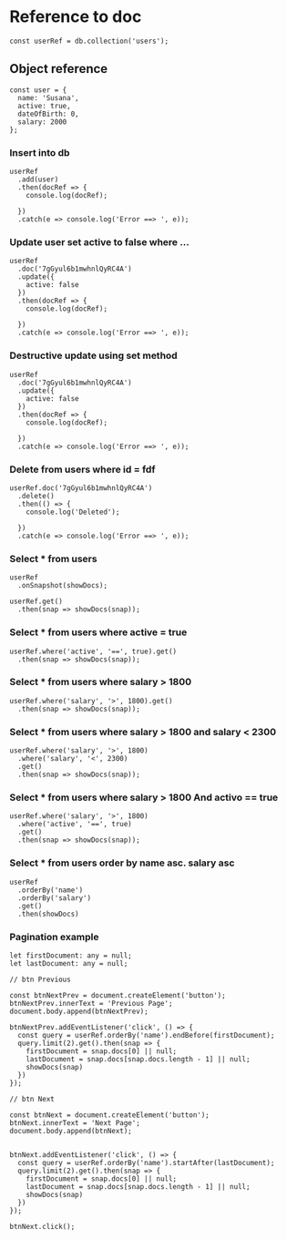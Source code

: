 # Reference to doc

`const userRef = db.collection('users');`


## Object reference

```
const user = {
  name: 'Susana',
  active: true,
  dateOfBirth: 0,
  salary: 2000
};
```

### Insert into db

``` 
userRef
  .add(user)
  .then(docRef => {
    console.log(docRef);

  })
  .catch(e => console.log('Error ==> ', e)); 
```

### Update user set active to false  where ...
```
userRef
  .doc('7gGyul6b1mwhnlQyRC4A')
  .update({
    active: false
  })
  .then(docRef => {
    console.log(docRef);

  })
  .catch(e => console.log('Error ==> ', e));
```

### Destructive update using set method

```
userRef
  .doc('7gGyul6b1mwhnlQyRC4A')
  .update({
    active: false
  })
  .then(docRef => {
    console.log(docRef);

  })
  .catch(e => console.log('Error ==> ', e));
```

### Delete from users where id = fdf
```
userRef.doc('7gGyul6b1mwhnlQyRC4A')
  .delete()
  .then(() => {
    console.log('Deleted');

  })
  .catch(e => console.log('Error ==> ', e));
```

### Select * from users
```
userRef
  .onSnapshot(showDocs);

userRef.get()
  .then(snap => showDocs(snap));
```

### Select * from users where active = true
```
userRef.where('active', '==', true).get()
  .then(snap => showDocs(snap));
```

### Select * from users where salary > 1800
```
userRef.where('salary', '>', 1800).get()
  .then(snap => showDocs(snap));
```

### Select * from  users where salary > 1800 and salary < 2300
```
userRef.where('salary', '>', 1800) 
  .where('salary', '<', 2300)
  .get()
  .then(snap => showDocs(snap));
```

### Select * from users where salary > 1800 And activo == true
```
userRef.where('salary', '>', 1800)
  .where('active', '==', true)
  .get()
  .then(snap => showDocs(snap));
```

### Select * from users order by name asc. salary asc

```
userRef
  .orderBy('name')
  .orderBy('salary')
  .get()
  .then(showDocs)
  ```

### Pagination example

```
let firstDocument: any = null;
let lastDocument: any = null;

// btn Previous

const btnNextPrev = document.createElement('button');
btnNextPrev.innerText = 'Previous Page';
document.body.append(btnNextPrev);

btnNextPrev.addEventListener('click', () => {
  const query = userRef.orderBy('name').endBefore(firstDocument);
  query.limit(2).get().then(snap => {
    firstDocument = snap.docs[0] || null;
    lastDocument = snap.docs[snap.docs.length - 1] || null;
    showDocs(snap)
  })
});

// btn Next

const btnNext = document.createElement('button');
btnNext.innerText = 'Next Page';
document.body.append(btnNext);


btnNext.addEventListener('click', () => {
  const query = userRef.orderBy('name').startAfter(lastDocument);
  query.limit(2).get().then(snap => {
    firstDocument = snap.docs[0] || null;
    lastDocument = snap.docs[snap.docs.length - 1] || null;
    showDocs(snap)
  })
});

btnNext.click();
```